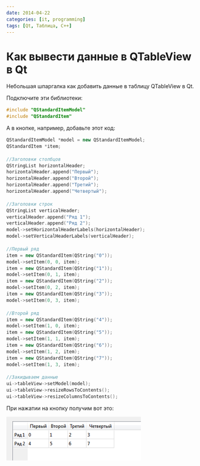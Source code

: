 ```yaml
---
date: 2014-04-22
categories: [it, programming]
tags: [Qt, Таблица, C++]
---
```


# Как вывести данные в QTableView в Qt

Небольшая шпаргалка как добавить данные в таблицу QTableView в Qt.

Подключите эти библиотеки:

```cpp
#include "QStandardItemModel"
#include "QStandardItem"
```

А в кнопке, например, добавьте этот код:

```cpp
QStandardItemModel *model = new QStandardItemModel;
QStandardItem *item;

//Заголовки столбцов
QStringList horizontalHeader;
horizontalHeader.append("Первый");
horizontalHeader.append("Второй");
horizontalHeader.append("Третий");
horizontalHeader.append("Четвертый");

//Заголовки строк
QStringList verticalHeader;
verticalHeader.append("Ряд 1");
verticalHeader.append("Ряд 2");
model->setHorizontalHeaderLabels(horizontalHeader);
model->setVerticalHeaderLabels(verticalHeader);

//Первый ряд
item = new QStandardItem(QString("0"));
model->setItem(0, 0, item);
item = new QStandardItem(QString("1"));
model->setItem(0, 1, item);
item = new QStandardItem(QString("2"));
model->setItem(0, 2, item);
item = new QStandardItem(QString("3"));
model->setItem(0, 3, item);

//Второй ряд
item = new QStandardItem(QString("4"));
model->setItem(1, 0, item);
item = new QStandardItem(QString("5"));
model->setItem(1, 1, item);
item = new QStandardItem(QString("6"));
model->setItem(1, 2, item);
item = new QStandardItem(QString("7"));
model->setItem(1, 3, item);

//Закидываем данные
ui->tableView->setModel(model);
ui->tableView->resizeRowsToContents();
ui->tableView->resizeColumnsToContents();
```

При нажатии на кнопку получим вот это:

![Таблица с данными](img/table.png)
